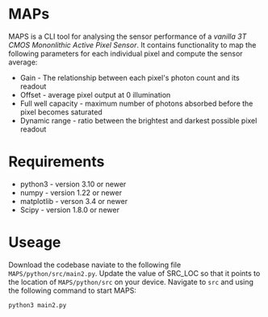 # MAPs
MAPS is a CLI tool for analysing the sensor performance of a *vanilla 3T CMOS Mononlithic Active Pixel Sensor*. It contains functionality to map the following parameters for each individual pixel and compute the sensor average:
* Gain - The relationship between each pixel's photon count and its readout
* Offset - average pixel output at 0 illumination
* Full well capacity - maximum number of photons absorbed before the pixel becomes saturated
* Dynamic range - ratio between the brightest and darkest possible pixel readout

# Requirements
* python3 - version 3.10 or newer
* numpy - version 1.22 or newer
* matplotlib - verson 3.4 or newer
* Scipy - version 1.8.0 or newer

# Useage
Download the codebase naviate to the following file `MAPS/python/src/main2.py`. Update the value of SRC_LOC so that it points to the location of `MAPS/python/src` on your device. Navigate to `src` and using the following command to start MAPS:
```
python3 main2.py
```
